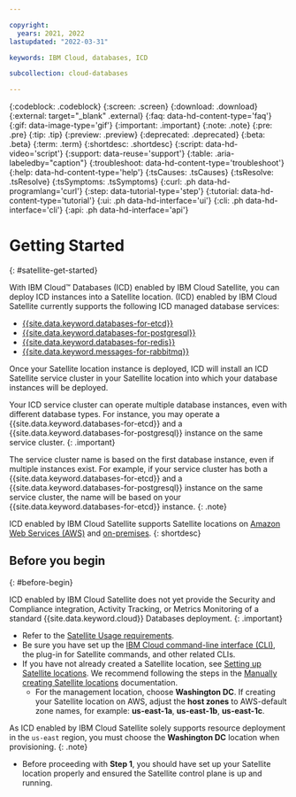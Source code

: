 ```yaml
---

copyright:
  years: 2021, 2022
lastupdated: "2022-03-31"

keywords: IBM Cloud, databases, ICD

subcollection: cloud-databases

---
```


{:codeblock: .codeblock}
{:screen: .screen}
{:download: .download}
{:external: target="_blank" .external}
{:faq: data-hd-content-type='faq'}
{:gif: data-image-type='gif'}
{:important: .important}
{:note: .note}
{:pre: .pre}
{:tip: .tip}
{:preview: .preview}
{:deprecated: .deprecated}
{:beta: .beta}
{:term: .term}
{:shortdesc: .shortdesc}
{:script: data-hd-video='script'}
{:support: data-reuse='support'}
{:table: .aria-labeledby="caption"}
{:troubleshoot: data-hd-content-type='troubleshoot'}
{:help: data-hd-content-type='help'}
{:tsCauses: .tsCauses}
{:tsResolve: .tsResolve}
{:tsSymptoms: .tsSymptoms}
{:curl: .ph data-hd-programlang='curl'}
{:step: data-tutorial-type='step'}
{:tutorial: data-hd-content-type='tutorial'}
{:ui: .ph data-hd-interface='ui'}
{:cli: .ph data-hd-interface='cli'}
{:api: .ph data-hd-interface='api'}

# Getting Started
{: #satellite-get-started}

With IBM Cloud™ Databases (ICD) enabled by IBM Cloud Satellite, you can deploy ICD instances into a Satellite location. (ICD) enabled by IBM Cloud Satellite currently supports the following ICD managed database services:
- [{{site.data.keyword.databases-for-etcd}}](/docs/databases-for-etcd)
- [{{site.data.keyword.databases-for-postgresql}}](/docs/databases-for-postgresql)
- [{{site.data.keyword.databases-for-redis}}](/docs/databases-for-redis)
- [{{site.data.keyword.messages-for-rabbitmq}}](/docs/messages-for-rabbitmq)

 Once your Satellite location instance is deployed, ICD will install an ICD Satellite service cluster in your Satellite location into which your database instances will be deployed. 

 Your ICD service cluster can operate multiple database instances, even with different database types. For instance, you may operate a {{site.data.keyword.databases-for-etcd}} and a {{site.data.keyword.databases-for-postgresql}} instance on the same service cluster. 
 {: .important}

The service cluster name is based on the first database instance, even if multiple instances exist. For example, if your service cluster has both a {{site.data.keyword.databases-for-etcd}} and a {{site.data.keyword.databases-for-postgresql}} instance on the same service cluster, the name will be based on your {{site.data.keyword.databases-for-etcd}} instance.
{: .note}

ICD enabled by IBM Cloud Satellite supports Satellite locations on [Amazon Web Services (AWS)](/docs/satellite?topic=satellite-aws) and [on-premises](/docs/cloud-databases?topic=cloud-databases-satellite-on-prem). 
{: shortdesc}

## Before you begin
{: #before-begin}

ICD enabled by IBM Cloud Satellite does not yet provide the Security and Compliance integration, Activity Tracking, or Metrics Monitoring of a standard {{site.data.keyword.cloud}} Databases deployment.
{: .important}

- Refer to the [Satellite Usage requirements](/docs/satellite?topic=satellite-requirements).
- Be sure you have set up the [IBM Cloud command-line interface (CLI)](/docs/satellite?topic=satellite-setup-cli), the plug-in for Satellite commands, and other related CLIs.
- If you have not already created a Satellite location, see [Setting up Satellite locations](/docs/satellite?topic=satellite-locations). We recommend following the steps in the [Manually creating Satellite locations](/docs/satellite?topic=satellite-locations#location-create) documentation.
    - For the management location, choose **Washington DC**. If creating your Satellite location on AWS, adjust the **host zones** to AWS-default zone names, for example: **us-east-1a**, **us-east-1b**, **us-east-1c**.

As ICD enabled by IBM Cloud Satellite solely supports resource deployment in the `us-east` region, you must choose the **Washington DC** location when provisioning. 
{: .note}

- Before proceeding with **Step 1**, you should have set up your Satellite location properly and ensured the Satellite control plane is up and running.
